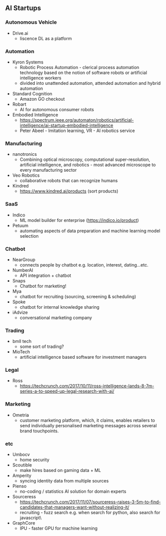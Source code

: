 ## AI Startups

### Autonomous Vehicle
* Drive.ai 
	* liscence DL as a platform

### Automation
* Kyron Systems 
	* Robotic Process Automation - clerical process automation technology based on the notion of software robots or artificial intelligence workers
	* divided into unattended automation, attended automation and hybrid automation
* Standard Cognition
	* Amazon GO checkout
* Robart
	* AI for autonomous consumer robots
* Embodied Intelligence 
	* https://spectrum.ieee.org/automaton/robotics/artificial-intelligence/ai-startup-embodied-intelligence
	* Peter Abeel - Imitation learning, VR - AI robotics service


### Manufacturing
* nanotronics
	* Combining optical microscopy, computational super-resolution, artificial intelligence, and robotics - most advanced microscope to every manufacturing sector
* Veo Robotics
	* collaborative robots that can recognize humans
* Kindred
	* https://www.kindred.ai/products (sort products)


### SaaS
* Indico
	* ML model builder for enterprise (https://indico.io/product)
* Petuum
	* automating aspects of data preparation and machine learning model selection


### Chatbot
* NearGroup
	* connects people by chatbot e.g. location, interest, dating...etc.
* NumberAI
	* API integration + chatbot
* Snaps
	* Chatbot for marketing! 
* Mya
	* chatbot for recruiting (sourcing, screening & scheduling)
* Spoke
	* chatbot for internal knowledge sharing
* iAdvize
	* conversational marketing company

### Trading
* bmll tech
	* some sort of trading?
* MioTech
	* artificial intelligence based software for investment managers

### Legal
* Ross
	* https://techcrunch.com/2017/10/11/ross-intelligence-lands-8-7m-series-a-to-speed-up-legal-research-with-ai/


### Marketing
* Ometria
	* customer marketing platform, which, it claims, enables retailers to send individually personalised marketing messages across several brand touchpoints.

### etc
* Umbocv
	* home security
* Scoutible
	* make hires based on gaming data + ML
* Amperity
	* syncing identity data from multiple sources
* Pienso
	* no-coding / statistics AI solution for domain experts
* Sourceress
	* https://techcrunch.com/2017/11/07/sourceress-raises-3-5m-to-find-candidates-that-managers-want-without-realizing-it/
	* recruiting - fuzz search e.g. when search for python, also search for javascript\
* GraphCore
	* IPU - faster GPU for machine learning
